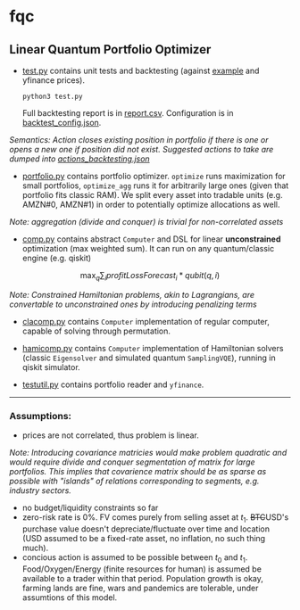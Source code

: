 # fqc

## Linear Quantum Portfolio Optimizer

- [test.py](test.py) contains unit tests and backtesting (against [example](example_portfolio.csv) and yfinance prices). 

    ``python3 test.py``

    Full backtesting report is in [report.csv](report.csv). Configuration is in [backtest_config.json](backtest_config.json).

*Semantics: Action closes existing position in portfolio if there is one or opens a new one if position did not exist. Suggested actions to take are dumped into [actions_backtesting.json](actions_backtesting.json)*

- [portfolio.py](portfolio.py) contains portfolio optimizer. `optimize` runs maximization for small portfolios, `optimize_agg` runs it for arbitrarily large ones (given that portfolio fits classic RAM). 
We split every asset into tradable units (e.g. AMZN#0, AMZN#1) in order to potentially optimize allocations as well.

*Note: aggregation (divide and conquer) is trivial for non-correlated assets*

- [comp.py](comp.py) contains abstract `Computer` and DSL for linear **unconstrained** optimization (max weighted sum). It can run on any quantum/classic engine (e.g. qiskit)

$$\max_q \sum_i profitLossForecast_i * qubit(q, i)$$

*Note: Constrained Hamiltonian problems, akin to Lagrangians, are convertable to unconstrained ones by introducing penalizing terms*

- [clacomp.py](clacomp.py) contains `Computer` implementation of regular computer, capable of solving through permutation.

- [hamicomp.py](hamicomp.py) contains `Computer` implementation of Hamiltonian solvers (classic `Eigensolver` and simulated quantum `SamplingVQE`), running in qiskit simulator.

- [testutil.py](testutil.py) contains portfolio reader and `yfinance`.

----
### Assumptions:
- prices are not correlated, thus problem is linear. 

*Note: Introducing covariance matricies would make problem quadratic and would require divide and conquer segmentation of matrix for large portfolios. This implies that covarience matrix should be as sparse as possible with "islands" of relations corresponding to segments, e.g. industry sectors.*

- no budget/liquidity constraints so far
- zero-risk rate is 0%. FV comes purely from selling asset at $t_1$. <del>BTC</del>USD's purchase value doesn't depreciate/fluctuate over time and location (USD assumed to be a fixed-rate asset, no inflation, no such thing much).
- concious action is assumed to be possible between $t_0$ and $t_1$. Food/Oxygen/Energy (finite resources for human) is assumed be available to a trader within that period. Population growth is okay, farming lands are fine, wars and pandemics are tolerable, under assumtions of this model.


